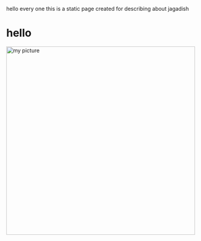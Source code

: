 hello every one this is a static page created for describing about jagadish
<h1>hello</h1>
<img src="E:\family\jagadish.jpg" alt="my picture" height="500" width="500">
